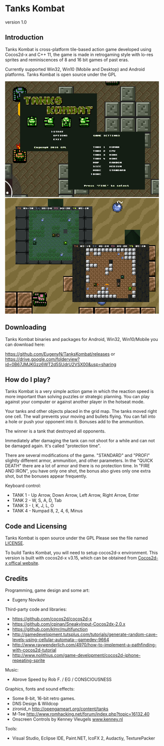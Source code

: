 # Tanks Kombat
	
version 1.0

## Introduction

Tanks Kombat is cross-platform tile-based action game developed using Cocos2d-x and C++ 11, 
the game is made in retrogaming style with lo-res sprites and reminiscences of 8 and 16 bit games of past eras.

Currently supported Win32, Win10 (Mobile and Desktop) and Android platforms. Tanks Kombat is open source under the GPL

![Title](/Screenshots/a.png?raw=true)
![Gameplay](/Screenshots/b.png?raw=true)

## Downloading

Tanks Kombat binaries and packages for Android, Win32, Win10/Mobile you can download here:

https://github.com/EugenyN/TanksKombat/releases
or https://drive.google.com/folderview?id=0B67JMJKGzz6WT2d5SUdrU2VSX00&usp=sharing

## How do I play?

Tanks Kombat is a very simple action game in which the reaction speed is more important than solving puzzles or strategic planning. You can play against your computer or against another player in the hotseat mode.

Your tanks and other objects placed in the grid map. The tanks moved right one cell. The wall prevents your moving and bullets flying. You can fall into a hole or push your opponent into it. Bonuses add to the ammunition.

The winner is a tank that destroyed all opponents.

Immediately after damaging the tank can not shoot for a while and can not be damaged again. It's called "protection time".

There are several modifications of the game. "STANDARD" and "PROFI" slightly different armor, ammunition, and other parameters. In the "QUICK DEATH" there are a lot of armor and there is no protection time. In "FIRE AND IRON", you have only one shot, the bonus also gives only one extra shot, but the bonuses appear frequently.

Keyboard control:

* TANK 1 - Up Arrow, Down Arrow, Left Arrow, Right Arrow, Enter
* TANK 2 - W, S, A, D, Tab
* TANK 3 - I, K, J, L, O
* TANK 4 - Numpad 8, 2, 4, 6, Minus

## Code and Licensing

Tanks Kombat is open source under the GPL
Please see the file named [LICENSE](LICENSE).

To build Tanks Kombat, you will need to setup cocos2d-x environment. This version is built with cocos2d-x v3.15, which can be obtained from [Cocos2d-x offical website](http://www.cocos2d-x.org/filedown/cocos2d-x-3.15.zip).

## Credits

Programming, game design and some art:

* Eugeny Novikov

Third-party code and libraries:
* https://github.com/cocos2d/cocos2d-x
* https://github.com/cpinan/SneakyInput-Cocos2dx-2.0.x
* https://github.com/klmr/multifunction
* http://gamedevelopment.tutsplus.com/tutorials/generate-random-cave-levels-using-cellular-automata--gamedev-9664
* http://www.raywenderlich.com/4970/how-to-implement-a-pathfinding-with-cocos2d-tutorial
* http://www.nolithius.com/game-development/cocos2d-iphone-repeating-sprite

Music:
* Abrove Speed by Rob F. / EG / CONSCIOUSNESS
	
Graphics, fonts and sound effects:
* Some 8-bit, 16-bit retro games.
* DNS Design & Wildcop
* zironid_n http://opengameart.org/content/tanks
* M-Tee http://www.romhacking.net/forum/index.php?topic=16132.40
* Onscreen Controls by Kenney Vleugels www.kenney.nl

Tools:
* Visual Studio, Eclipse IDE, Paint.NET, IcoFX 2, Audactiy, TexturePacker
